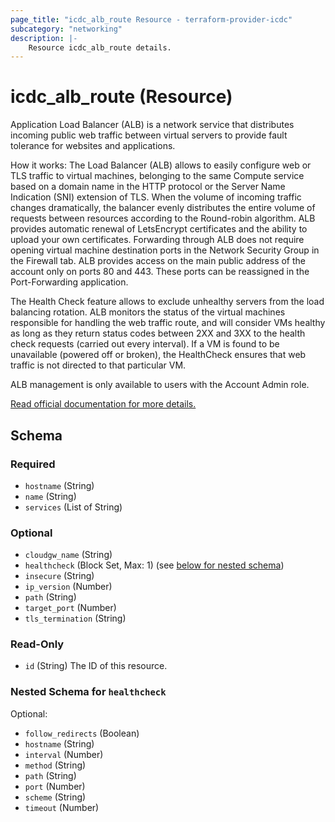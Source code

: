 ```yaml
---
page_title: "icdc_alb_route Resource - terraform-provider-icdc"
subcategory: "networking"
description: |-
    Resource icdc_alb_route details.
---
```

# icdc_alb_route (Resource)
Application Load Balancer (ALB) is a network service that distributes incoming public web traffic between virtual servers to provide fault tolerance for websites and applications.

How it works:
The Load Balancer (ALB) allows to easily configure web or TLS traffic to virtual machines, belonging to the same Compute service based on a domain name in the HTTP protocol or the Server Name Indication (SNI) extension of TLS.
When the volume of incoming traffic changes dramatically, the balancer evenly distributes the entire volume of requests between resources according to the Round-robin algorithm. ALB provides automatic renewal of LetsEncrypt certificates and the ability to upload your own certificates. Forwarding through ALB does not require opening virtual machine destination ports in the Network Security Group in the Firewall tab. ALB provides access on the main public address of the account only on ports 80 and 443. These ports can be reassigned in the Port-Forwarding application.

The Health Check feature allows to exclude unhealthy servers from the load balancing rotation. ALB monitors the status of the virtual machines responsible for handling the web traffic route, and will consider VMs healthy as long as they return status codes between 2XX and 3XX to the health check requests (carried out every interval). If a VM is found to be unavailable (powered off or broken), the HealthCheck ensures that web traffic is not directed to that particular VM.

ALB management is only available to users with the Account Admin role.

[Read official documentation for more details.](https://docs.icdc.io/networking/load_balancer/load_balancer/#route-creation)

## Schema

### Required

- `hostname` (String)
- `name` (String)
- `services` (List of String)

### Optional

- `cloudgw_name` (String)
- `healthcheck` (Block Set, Max: 1) (see [below for nested schema](#nestedblock--healthcheck))
- `insecure` (String)
- `ip_version` (Number)
- `path` (String)
- `target_port` (Number)
- `tls_termination` (String)

### Read-Only

- `id` (String) The ID of this resource.

<a id="nestedblock--healthcheck"></a>
### Nested Schema for `healthcheck`

Optional:

- `follow_redirects` (Boolean)
- `hostname` (String)
- `interval` (Number)
- `method` (String)
- `path` (String)
- `port` (Number)
- `scheme` (String)
- `timeout` (Number)
